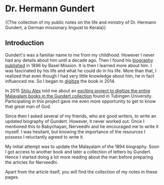 # Dr. Hermann Gundert

{{The collection of my public notes on the life and ministry of Dr. Hermann Gundert, a German missionary linguist to Kerala}}

## Introduction

Gundert's was a familiar name to me from my childhood. However I never had any details about him until a decade ago. Then I found his [biography published](https://commons.wikimedia.org/wiki/File:The_Life_of_Hermann_Gundert_1896.pdf) in 1896 by Basel Mission. It is then I learned more about him. I was fascinated by his life and what he could do in his life. More than that, I realized that even though I had very little knowledge about him, he in fact influenced me. So I began to [digitize](https://ml.wikisource.org/wiki/%E0%B4%A4%E0%B4%BE%E0%B5%BE:The_Life_of_Hermann_Gundert_1896.pdf/5) the book in 2014.

In 2015 [Shiju Alex](www.shijualex.in) told me about an [exciting project to digitize the entire Malayalam books in the Gundert collection](https://shijualex.in/category/gundert-legacy-project/) found in Tubingen University. Participating in this project gave me even more opportunity to get to know that great man of God.

Since then I asked several of my friends, who are good writers, to write an updated biography of Gundert. However, it never worked out. Once I mentioned this to Babychayan, Nerveedhi and he encouraged me to write it myself. I was hesitant, but knowing the importance of the resources I possess I reluctantly agreed to write it.

My initial attempt was to update the Malayalam of the 1894 biography. Soon I got access to another book and later a collection of letters by Gundert. Hence I started doing a lot more reading about the man before preparing the articles for Nerveedhi.

Apart from the article itself, you will find the collection of my notes in these pages.
